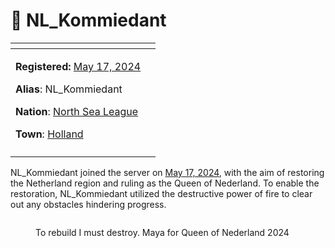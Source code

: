 # 👤 NL\_Kommiedant

<table data-view="cards" data-full-width="false"><thead><tr><th></th><th data-hidden data-card-cover data-type="files"></th></tr></thead><tbody><tr><td><p><strong>Registered:</strong> <a href="../../../server-dates/may-24.md#may-17">May 17, 2024</a></p><p><strong>Alias</strong>: NL_Kommiedant</p><p><strong>Nation</strong>: <a href="../nations/present-nations/north-sea-league.md">North Sea League</a></p><p><strong>Town</strong>: <a href="../towns/other-regions/amsterdam.md">Holland</a></p></td><td></td></tr><tr><td><img src="../../../.gitbook/assets/NL_KommiedantSkin.png" alt=""></td><td></td></tr></tbody></table>

NL\_Kommiedant joined the server on [May 17, 2024](../../../server-dates/may-24.md#may-17), with the aim of restoring the Netherland region and ruling as the Queen of Nederland. To enable the restoration, NL\_Kommiedant utilized the destructive power of fire to clear out any obstacles hindering progress.

<figure><img src="../../../.gitbook/assets/screenshoot1.png" alt=""><figcaption><p>To rebuild I must destroy. Maya for Queen of Nederland 2024</p></figcaption></figure>
